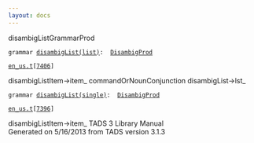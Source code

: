 ```yaml
---
layout: docs
---
```

<span class="title">disambigList</span><span class="type">GrammarProd</span>

`grammar `<span class="classExtLink">[`disambigList(list)`](../object/disambigList(list).html)</span>` :   `[`DisambigProd`](../object/DisambigProd.html)

[`en_us.t`](../file/en_us.t.html)`[`[`7406`](../source/en_us.t.html#7406)`]`



disambigListItem-\>item\_ commandOrNounConjunction
disambigList-\>lst\_  



`grammar `<span class="classExtLink">[`disambigList(single)`](../object/disambigList(single).html)</span>` :   `[`DisambigProd`](../object/DisambigProd.html)

[`en_us.t`](../file/en_us.t.html)`[`[`7396`](../source/en_us.t.html#7396)`]`



disambigListItem-\>item\_
TADS 3 Library Manual  
Generated on 5/16/2013 from TADS version 3.1.3


